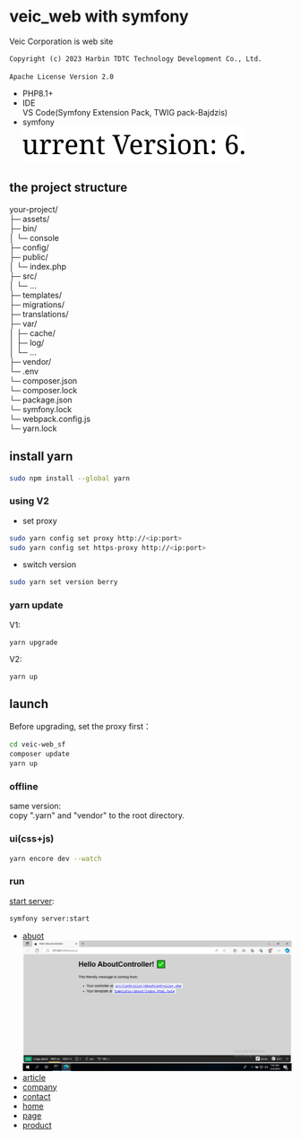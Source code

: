 veic_web with symfony
===
Veic Corporation is web site

```
Copyright (c) 2023 Harbin TDTC Technology Development Co., Ltd.

Apache License Version 2.0
```

- PHP8.1+
- IDE    
VS Code(Symfony Extension Pack, TWIG pack-Bajdzis)
- symfony    
[![Current Version: v6.4](https://github.com/tdtc-hrb/veic-web_sf/blob/main/docs/sf_version.svg)](https://symfony.com/releases)

## the project structure

your-project/    
├─ assets/    
├─ bin/    
│  └─ console    
├─ config/    
├─ public/    
│  └─ index.php    
├─ src/    
│  └─ ...    
├─ templates/    
├─ migrations/    
├─ translations/    
├─ var/    
│  ├─ cache/    
│  ├─ log/    
│  └─ ...    
├─ vendor/    
└─ .env    
└─ composer.json    
└─ composer.lock    
└─ package.json    
└─ symfony.lock    
└─ webpack.config.js    
└─ yarn.lock



## install yarn
```bash
sudo npm install --global yarn
```
### using V2
- set proxy
```bash
sudo yarn config set proxy http://<ip:port>
sudo yarn config set https-proxy http://<ip:port>
```
- switch version
```bash
sudo yarn set version berry
```

### yarn update
V1:
```
yarn upgrade
```
V2:
```
yarn up
```

## launch
Before upgrading, set the proxy first：
```bash
cd veic-web_sf
composer update
yarn up
```

### offline
same version:    
copy ".yarn" and "vendor" to the root directory.

### ui(css+js)
```bash
yarn encore dev --watch
```

### run
[start server](https://github.com/symfony-cli/symfony-cli/releases):
```bash
symfony server:start
```
- [abuot](http://127.0.0.1:8000/about)
![hello](https://github.com/tdtc-hrb/veic-web_sf/blob/v6.4/public/img/hello_screenshot.png)
- [article](http://127.0.0.1:8000/article)
- [company](http://127.0.0.1:8000/company)
- [contact](http://127.0.0.1:8000/contact)
- [home](http://127.0.0.1:8000/home)
- [page](http://127.0.0.1:8000/page)
- [product](http://127.0.0.1:8000/product)
